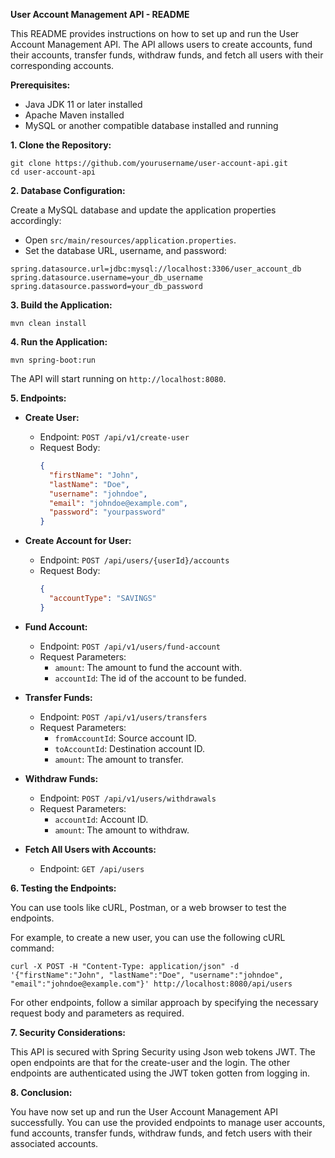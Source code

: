 **User Account Management API - README**

This README provides instructions on how to set up and run the User Account Management API. The API allows users to create accounts, fund their accounts, transfer funds, withdraw funds, and fetch all users with their corresponding accounts.

**Prerequisites:**
- Java JDK 11 or later installed
- Apache Maven installed
- MySQL or another compatible database installed and running

**1. Clone the Repository:**
```
git clone https://github.com/yourusername/user-account-api.git
cd user-account-api
```

**2. Database Configuration:**

Create a MySQL database and update the application properties accordingly:

- Open `src/main/resources/application.properties`.
- Set the database URL, username, and password:
```properties
spring.datasource.url=jdbc:mysql://localhost:3306/user_account_db
spring.datasource.username=your_db_username
spring.datasource.password=your_db_password
```

**3. Build the Application:**
```
mvn clean install
```

**4. Run the Application:**
```
mvn spring-boot:run
```

The API will start running on `http://localhost:8080`.

**5. Endpoints:**

- **Create User:**
    - Endpoint: `POST /api/v1/create-user`
    - Request Body:
      ```json
      {
        "firstName": "John",
        "lastName": "Doe",
        "username": "johndoe",
        "email": "johndoe@example.com",
        "password": "yourpassword"
      }
      ```

- **Create Account for User:**
    - Endpoint: `POST /api/users/{userId}/accounts`
    - Request Body:
      ```json
      {
        "accountType": "SAVINGS"
      }
      ```

- **Fund Account:**
    - Endpoint: `POST /api/v1/users/fund-account`
    - Request Parameters:
        - `amount`: The amount to fund the account with.
        - `accountId`: The id of the account to be funded.

- **Transfer Funds:**
    - Endpoint: `POST /api/v1/users/transfers`
    - Request Parameters:
        - `fromAccountId`: Source account ID.
        - `toAccountId`: Destination account ID.
        - `amount`: The amount to transfer.

- **Withdraw Funds:**
    - Endpoint: `POST /api/v1/users/withdrawals`
    - Request Parameters:
        - `accountId`: Account ID.
        - `amount`: The amount to withdraw.

- **Fetch All Users with Accounts:**
    - Endpoint: `GET /api/users`

**6. Testing the Endpoints:**

You can use tools like cURL, Postman, or a web browser to test the endpoints.

For example, to create a new user, you can use the following cURL command:
```
curl -X POST -H "Content-Type: application/json" -d '{"firstName":"John", "lastName":"Doe", "username":"johndoe", "email":"johndoe@example.com"}' http://localhost:8080/api/users
```

For other endpoints, follow a similar approach by specifying the necessary request body and parameters as required.

**7. Security Considerations:**

This API is secured with Spring Security using Json web tokens JWT.
The open endpoints are that for the create-user and the login.
The other endpoints are authenticated using the JWT token gotten from logging in.

**8. Conclusion:**

You have now set up and run the User Account Management API successfully. You can use the provided endpoints to manage user accounts, fund accounts, transfer funds, withdraw funds, and fetch users with their associated accounts.